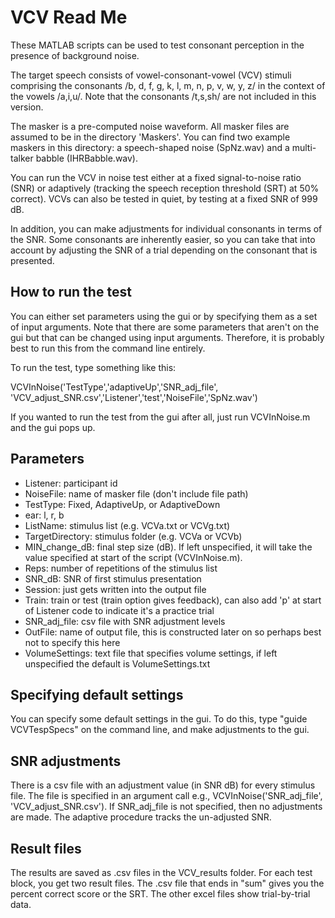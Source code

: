 # VCV Read Me

These MATLAB scripts can be used to test consonant perception in the presence of background noise. 

The target speech consists of vowel-consonant-vowel (VCV) stimuli comprising the consonants 
/b, d, f, g, k, l, m, n, p, v, w, y, z/ in the context of the vowels /a,i,u/. Note that the consonants
/t,s,sh/ are not included in this version.

The masker is a pre-computed noise waveform. All masker files are assumed to be in the directory 'Maskers'.
You can find two example maskers in this directory: a speech-shaped noise (SpNz.wav) and a multi-talker babble (IHRBabble.wav).

You can run the VCV in noise test either at a fixed signal-to-noise ratio (SNR) or adaptively (tracking
the speech reception threshold (SRT) at 50% correct). VCVs can also be tested in quiet, by testing at a
fixed SNR of 999 dB. 

In addition, you can make adjustments for individual consonants in terms of the SNR. Some consonants 
are inherently easier, so you can take that into account by adjusting the SNR of a trial depending
on the consonant that is presented.

## How to run the test

You can either set parameters using the gui or by specifying them as a set of input arguments. 
Note that there are some parameters that aren't on the gui but that can be changed using input arguments.
Therefore, it is probably best to run this from the command line entirely. 

To run the test, type something like this:

VCVInNoise('TestType','adaptiveUp','SNR_adj_file', 'VCV_adjust_SNR.csv','Listener','test','NoiseFile','SpNz.wav')

If you wanted to run the test from the gui after all, just run VCVInNoise.m and the gui pops up. 

## Parameters

 - Listener: participant id
 - NoiseFile: name of masker file (don't include file path)
 - TestType: Fixed, AdaptiveUp, or AdaptiveDown
 - ear: l, r, b
 - ListName: stimulus list (e.g. VCVa.txt or VCVg.txt)
 - TargetDirectory: stimulus folder (e.g. VCVa or VCVb)
 - MIN_change_dB: final step size (dB). If left unspecified, it will take the value specified at start of the script (VCVInNoise.m). 
 - Reps: number of repetitions of the stimulus list
 - SNR_dB: SNR of first stimulus presentation
 - Session: just gets written into the output file
 - Train: train or test (train option gives feedback), can also add 'p' at start of Listener code to indicate it's a practice trial
 - SNR_adj_file: csv file with SNR adjustment levels
 - OutFile: name of output file, this is constructed later on so perhaps best not to specify this here
 - VolumeSettings: text file that specifies volume settings, if left unspecified the default is VolumeSettings.txt 
 
## Specifying default settings

You can specify some default settings in the gui. To do this, type "guide VCVTespSpecs" on the command line,
and make adjustments to the gui. 

## SNR adjustments

There is a csv file with an adjustment value (in SNR dB) for every stimulus file.
The file is specified in an argument call e.g.,  VCVInNoise('SNR_adj_file', 'VCV_adjust_SNR.csv'). 
If SNR_adj_file is not specified, then no adjustments are made.
The adaptive procedure tracks the un-adjusted SNR.

## Result files

The results are saved as .csv files in the VCV_results folder. For each test block, you get two 
result files. The .csv file that ends in "sum" gives you the percent correct score or the SRT. 
The other excel files show trial-by-trial data. 